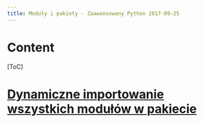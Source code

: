 ```yaml
---
title: Moduły i pakiety - Zaawansowany Python 2017-09-25
---
```


# Content

[ToC]

# [Dynamiczne importowanie wszystkich modułów w pakiecie](https://stackoverflow.com/questions/1707709/list-all-the-modules-that-are-part-of-a-python-package)